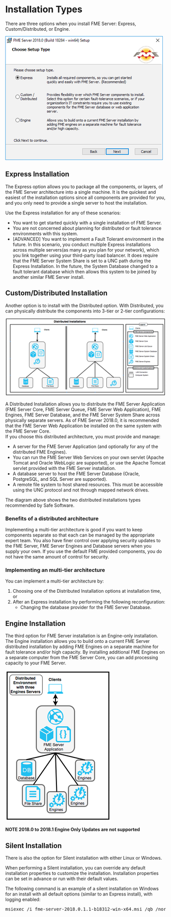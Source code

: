 # Installation Types #

There are three options when you install FME Server: Express, Custom/Distributed, or Engine.

![](./Images/1.001.InstallationOptionScreen.png)


## Express Installation ##

The Express option allows you to package all the components, or layers, of the FME Server architecture into a single machine. It is the quickest and easiest of the installation options since all components are provided for you, and you only need to provide a single server to host the installation.

Use the Express installation for any of these scenarios:

- You want to get started quickly with a single installation of FME Server.
- You are not concerned about planning for distributed or fault tolerance environments with this system.
- [ADVANCED] You want to implement a Fault Tolerant environment in the future. In this scenario, you conduct multiple Express installations across multiple servers(as many as you plan for your network), which you link together using your third-party load balancer. It does require that the FME Server System Share is set to a UNC path during the Express Installation.  In the future, the System Database changed to a fault tolerant database which then allows this system to be joined by another similar FME Server install.
 <!-- for 2018.1 this may be possible but need to confirm that even an Express Installation can do this.  My understanding is yes, this can be done this way. -->


## Custom/Distributed Installation ##  
<!-- this option will become Distributed/Fault Tolerant in 2018.1 -->

Another option is to install with the Distributed option. With Distributed, you can physically distribute the components into 3-tier or 2-tier configurations:

![](./Images/1.002.Distributed_Architecture.png)

A Distributed Installation allows you to distribute the FME Server Application (FME Server Core, FME Server Queue, FME Server Web Application), FME Engines, FME Server Database, and the FME Server System Share across physically separate servers. As of FME Server 2018.0, it is recommended that the FME Server Web Application be installed on the same system with the FME Server Core.  
If you choose this distributed architecture, you must provide and manage:

- A server for the FME Server Application (and optionally for any of the distributed FME Engines).
- You can run the FME Server Web Services on your own servlet (Apache Tomcat and Oracle WebLogic are supported), or use the Apache Tomcat servlet provided with the FME Server installation.
- A database server to host the FME Server Database (Oracle, PostgreSQL, and SQL Server are supported).
- A remote file system to host shared resources. This must be accessible using the UNC protocol and not through mapped network drives.

The diagram above shows the two distributed installations types recommended by Safe Software.

### Benefits of a distributed architecture ###

Implementing a multi-tier architecture is good if you want to keep components separate so that each can be managed by the appropriate expert team. You also have finer control over applying security updates to the FME Server, FME Server Engines and Database servers when you supply your own. If you use the default FME provided components, you do not have the same amount of control for security.

### Implementing an multi-tier architecture ###

You can implement a multi-tier architecture by:

1. Choosing one of the Distributed Installation options at installation time, or
2. After an Express installation by performing the following reconfiguration:
    - Changing the database provider for the FME Server Database.

## Engine Installation ##
The third option for FME Server installation is an Engine-only installation. The Engine installation allows you to build onto a current FME Server distributed installation by adding FME Engines on a separate machine for fault tolerance and/or high capacity. By installing additional FME Engines on a separate computer from the FME Server Core, you can add processing capacity to your FME Server.

![](./Images/1.003.Distributed_Architecture_Engines.png)

**NOTE 2018.0 to 2018.1 Engine Only Updates are not supported**

## Silent Installation ##
There is also the option for Silent installation with either Linux or Windows.

When performing a Silent installation, you can override any default installation properties to customize the installation. Installation properties can be set in advance or run with their default values.

The following command is an example of a silent installation on Windows for an install with all default options (similar to an Express install), with logging enabled:
<pre>
msiexec /i fme-server-2018.0.1.1-b18312-win-x64.msi /qb /norestart /l*v installFMEServerLog.txt
</pre>
